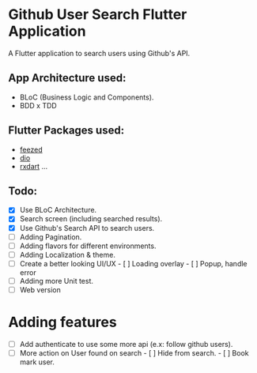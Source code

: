 # Github User Search Flutter Application

A Flutter application to search users using Github's API.

## App Architecture used:
- BLoC (Business Logic and Components).
- BDD x TDD

## Flutter Packages used:
- [feezed](https://pub.dev/packages/freezed)
- [dio](https://pub.dev/packages/dio)
- [rxdart](https://pub.dev/packages/rxdart)
...

## Todo:
- [x] Use BLoC Architecture.
- [x] Search screen (including searched results).
- [x] Use Github's Search API to search users.
- [ ] Adding Pagination.
- [ ] Adding flavors for different environments.
- [ ] Adding Localization & theme.
- [ ] Create a better looking UI/UX
        - [ ] Loading overlay 
        - [ ] Popup, handle error
- [ ] Adding more Unit test.
- [ ] Web version

# Adding features
- [ ] Add authenticate to use some more api (e.x: follow github users).
- [ ] More action on User found on search
        - [ ] Hide from search.
        - [ ] Book mark user.